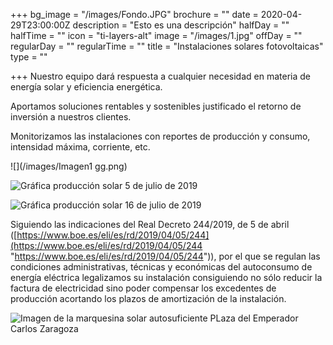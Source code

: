 +++
bg_image = "/images/Fondo.JPG"
brochure = ""
date = 2020-04-29T23:00:00Z
description = "Esto es una descripción"
halfDay = ""
halfTime = ""
icon = "ti-layers-alt"
image = "/images/1.jpg"
offDay = ""
regularDay = ""
regularTime = ""
title = "Instalaciones solares fotovoltaicas"
type = ""

+++
Nuestro equipo dará respuesta a cualquier necesidad en materia de energía solar y eficiencia energética.

Aportamos soluciones rentables y sostenibles justificado el retorno de inversión a nuestros clientes.

Monitorizamos las instalaciones con reportes de producción y consumo, intensidad máxima, corriente, etc.

![](/images/Imagen1 gg.png)

![Gráfica producción solar 5 de julio de 2019](/images/20190705.JPG "Gráfica producción solar")

![Gráfica producción solar 16 de julio de 2019](/images/20190716.JPG "Gráfica producción solar")

Siguiendo las indicaciones del Real Decreto 244/2019, de 5 de abril ([https://www.boe.es/eli/es/rd/2019/04/05/244](https://www.boe.es/eli/es/rd/2019/04/05/244 "https://www.boe.es/eli/es/rd/2019/04/05/244")), por el que se regulan las condiciones administrativas, técnicas y económicas del autoconsumo de energía eléctrica legalizamos su instalación consiguiendo no sólo reducir la factura de electricidad sino poder compensar los excedentes de producción acortando los plazos de amortización de la instalación.

![Imagen de la marquesina solar autosuficiente PLaza del Emperador Carlos Zaragoza](/images/aerea2.jpg "Marquesina solar autosuficiente")